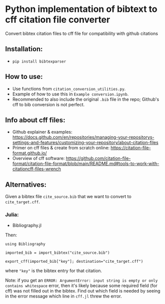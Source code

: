 # Python implementation of bibtext to cff citation file converter
Convert bibtex citation files to cff file for compatibility with github citations

## Installation:
- `pip install bibtexparser` 

## How to use:
- Use functions from `citation_conversion_utilities.py`. 
- Example of how to use this in `Example conversion.ipynb`. 
- Recommended to also include the original `.bib` file in the repo; Github's cff to bib conversion is not perfect.

## Info about cff files:
- Github explainer & examples: https://docs.github.com/en/repositories/managing-your-repositorys-settings-and-features/customizing-your-repository/about-citation-files
- Primer on cff files & create from scratch online: https://citation-file-format.github.io/
- Overview of cff software: https://github.com/citation-file-format/citation-file-format/blob/main/README.md#tools-to-work-with-citationcff-files-wrench

## Alternatives:
Given a bibtex file `cite_source.bib` that we want to convert to `cite_target.cff`. 

### Julia:
- Bibliography.jl

Then:

`using Bibliography`

`imported_bib = import_bibtex("cite_source.bib")`

`export_cff(imported_bib["key"]; destination="cite_target.cff")`

where `"key"` is the bibtex entry for that citation. 


Note: if you get an `ERROR: ArgumentError: input string is empty or only contains whitespace` error, then it's likely because some required field (for cff) was not filled out in the bibtex. Find out which field is needed by seeing in the error message which line in `cff.jl` threw the error. 
